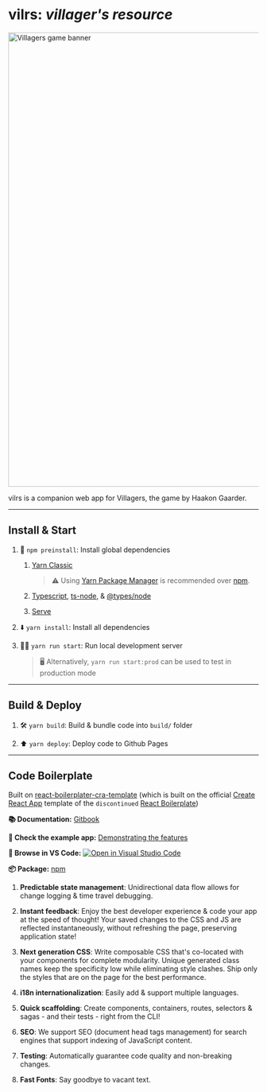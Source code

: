 # vilrs: _villager's resource_

<img width="914" alt="Villagers game banner" src="https://www.yucata.de/Games/Villagers/images/villagers_en.png" align="center">

vilrs is a companion web app for Villagers, the game by Haakon Gaarder.

---

## Install & Start

1. 🔻 `npm preinstall`: Install global dependencies
   1. [Yarn Classic](https://classic.yarnpkg.com)

      > ⚠️ Using [Yarn Package Manager](https://yarnpkg.com) is recommended over [npm](https://www.npmjs.com/package/npm).

   1. [Typescript](https://www.typescriptlang.org), [ts-node](https://typestrong.org/ts-node), & [@types/node](https://www.npmjs.com/package/@types/node)

   1. [Serve](https://github.com/vercel/serve)

1. ⬇️ `yarn install`: Install all dependencies

1. 🧑‍💻 `yarn run start`: Run local development server

   > 🖥️ Alternatively, `yarn run start:prod` can be used to test in production mode

---

## Build & Deploy

1. 🛠️ `yarn build`: Build & bundle code into `build/` folder

1. ⬆️ `yarn deploy`: Deploy code to Github Pages

---

## Code Boilerplate

Built on [react-boilerplater-cra-template](https://github.com/react-boilerplate/react-boilerplate-cra-template) (which is built on the official [Create React App](https://github.com/facebook/create-react-app) template of the `discontinued` [React Boilerplate](https://github.com/react-boilerplate/react-boilerplate))

**📚 Documentation:** [Gitbook](https://cansahin.gitbook.io/react-boilerplate-cra-template/)

**🎨 Check the example app:** [Demonstrating the features](https://react-boilerplate.github.io/react-boilerplate-cra-template/)

**📂 Browse in VS Code:** [![Open in Visual Studio Code](https://img.shields.io/static/v1?logo=visualstudiocode&label=&message=Open%20in%20Visual%20Studio%20Code&labelColor=2c2c32&color=007acc&logoColor=007acc)](https://open.vscode.dev/react-boilerplate/react-boilerplate-cra-template)

**📦 Package:** [npm](https://www.npmjs.com/package/cra-template-rb)

1. **Predictable state management**: Unidirectional data flow allows for change logging & time travel debugging.

1. **Instant feedback**: Enjoy the best developer experience & code your app at the speed of thought! Your saved changes to the CSS and JS are reflected instantaneously, without refreshing the page, preserving application state!

1. **Next generation CSS**: Write composable CSS that's co-located with your components for complete modularity. Unique generated class names keep the specificity low while eliminating style clashes. Ship only the styles that are on the page for the best performance.

1. **i18n internationalization**: Easily add & support multiple languages.

1. **Quick scaffolding**: Create components, containers, routes, selectors & sagas - and their tests - right from the CLI!

1. **SEO**: We support SEO (document head tags management) for search engines that support indexing of JavaScript content.

1. **Testing**: Automatically guarantee code quality and non-breaking changes.

1. **Fast Fonts**: Say goodbye to vacant text.
